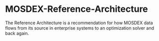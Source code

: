 # MOSDEX-Reference-Architecture
The Reference Architecture is a recommendation for how MOSDEX data flows from its source in enterprise systems to an optimization solver and back again.
